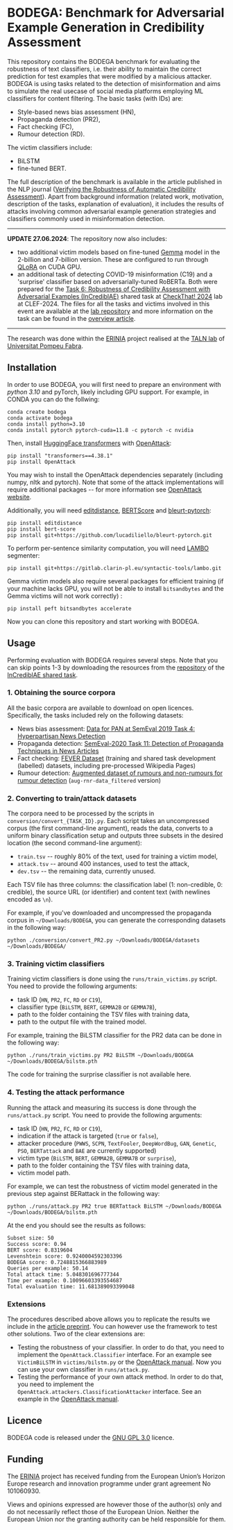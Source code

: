 # BODEGA: Benchmark for Adversarial Example Generation in Credibility Assessment

This repository contains the BODEGA benchmark for evaluating the robustness of text classifiers, i.e. their ability to
maintain the correct prediction for test examples that were modified by a malicious attacker. BODEGA is using tasks
related to the detection of misinformation and aims to simulate the real usecase of social media platforms
employing ML classifiers for content filtering. The basic tasks (with IDs) are:

- Style-based news bias assessment (HN),
- Propaganda detection (PR2),
- Fact checking (FC),
- Rumour detection (RD).

The victim classifiers include:

- BiLSTM
- fine-tuned BERT.

The full description of the benchmark is available in the article published in the NLP journal ([Verifying the Robustness of Automatic Credibility Assessment](https://doi.org/10.1017/nlp.2024.54)). Apart from
background information
(related work, motivation, description of the tasks, explanation of evaluation), it includes the results of attacks
involving common adversarial example generation strategies and classifiers commonly used in misinformation detection.

---
**UPDATE 27.06.2024**: The repository now also includes:

- two additional victim models based on fine-tuned [Gemma](https://huggingface.co/docs/transformers/model_doc/gemma)
  model in the 2-billion and 7-billion version. These are configured to run
  through [QLoRA](https://proceedings.neurips.cc/paper_files/paper/2023/file/1feb87871436031bdc0f2beaa62a049b-Paper-Conference.pdf)
  on CUDA GPU.
- an additional task of detecting COVID-19 misinformation (C19) and a 'surprise' classifier based on adversarially-tuned
  RoBERTa. Both were prepared for the
  [Task 6: Robustness of Credibility Assessment with Adversarial Examples (InCrediblAE)](https://checkthat.gitlab.io/clef2024/task6/)
  shared task at
  [CheckThat! 2024](https://checkthat.gitlab.io/clef2024/) lab at CLEF-2024. The files for all the tasks and victims
  involved in
  this event are available at
  the [lab repository](https://gitlab.com/checkthat_lab/clef2024-checkthat-lab/-/tree/main/task6?ref_type=heads) and more information on the task can be found in the [overview article](https://ceur-ws.org/Vol-3740/paper-28.pdf).
---

The research was done within the [ERINIA](https://www.upf.edu/web/erinia) project realised at the
[TALN lab](https://www.upf.edu/web/taln/) of [Universitat Pompeu Fabra](https://www.upf.edu).

## Installation

In order to use BODEGA, you will first need to prepare an environment with *python 3.10* and pyTorch, likely including GPU support.
For example, in CONDA you can do the follwing:
```commandline
conda create bodega
conda activate bodega
conda install python=3.10
conda install pytorch pytorch-cuda=11.8 -c pytorch -c nvidia
```
Then, install [HuggingFace transformers](https://huggingface.co/docs/transformers/index)
with [OpenAttack](https://openattack.readthedocs.io/):

```commandline
pip install "transformers==4.38.1"
pip install OpenAttack
```

You may wish to install the OpenAttack dependencies separately (including numpy, nltk and
pytorch). Note that some of the attack implementations will require additional packages -- for more information see
[OpenAttack website](https://openattack.readthedocs.io/en/latest/quickstart/installation.html).

Additionally, you will need [editdistance](https://github.com/roy-ht/editdistance),
[BERTScore](https://github.com/Tiiiger/bert_score) and [bleurt-pytorch](https://github.com/lucadiliello/bleurt-pytorch):

```commandline
pip install editdistance
pip install bert-score
pip install git+https://github.com/lucadiliello/bleurt-pytorch.git
```

To perform per-sentence similarity computation, you will
need [LAMBO](https://gitlab.clarin-pl.eu/syntactic-tools/lambo) segmenter:

```commandline
pip install git+https://gitlab.clarin-pl.eu/syntactic-tools/lambo.git
```

Gemma victim models also require several packages for efficient training (if your machine lacks GPU, you will not be
able to install `bitsandbytes` and the Gemma victims will not work correctly) :

```commandline
pip install peft bitsandbytes accelerate
```

Now you can clone this repository and start working with BODEGA.

## Usage

Performing evaluation with BODEGA requires several steps. Note that you can skip points 1-3 by downloading the resources
from the [repository](https://gitlab.com/checkthat_lab/clef2024-checkthat-lab/-/tree/main/task6?ref_type=heads) of
the [InCrediblAE shared task](https://checkthat.gitlab.io/clef2024/task6/).

### 1. Obtaining the source corpora

All the basic corpora are available to download on open licences. Specifically, the tasks included rely on the
following datasets:

- News bias
  assessment: [Data for PAN at SemEval 2019 Task 4: Hyperpartisan News Detection](https://zenodo.org/record/5776081)
- Propaganda
  detection: [SemEval-2020 Task 11: Detection of Propaganda Techniques in News Articles](https://zenodo.org/record/3952415)
- Fact checking: [FEVER Dataset](https://fever.ai/dataset/fever.html) (training and shared task development (labelled)
  datasets, including pre-processed Wikipedia Pages)
- Rumour
  detection: [Augmented dataset of rumours and non-rumours for rumour detection](https://zenodo.org/record/3269768) (`aug-rnr-data_filtered`
  version)

### 2. Converting to train/attack datasets

The corpora need to be processed by the scripts in `conversion/convert_{TASK_ID}.py`. Each script takes an
uncompressed corpus (the first command-line argument), reads the data, converts to a uniform binary classification setup
and outputs three subsets in the desired location (the second command-line argument):

- `train.tsv` -- roughly 80% of the text, used for training a victim model,
- `attack.tsv` -- around 400 instances, used to test the attack,
- `dev.tsv` -- the remaining data, currently unused.

Each TSV file has three columns: the classification label (1: non-credible, 0: credible), the source URL (or identifier)
and content text (with newlines encoded as `\n`).

For example, if you've downloaded and uncompressed the propaganda corpus in `~/Downloads/BODEGA`, you can generate the
corresponding datasets in
the following way:

```commandline
python ./conversion/convert_PR2.py ~/Downloads/BODEGA/datasets ~/Downloads/BODEGA/
```

### 3. Training victim classifiers

Training victim classifiers is done using the `runs/train_victims.py` script. You need to provide the following
arguments:

- task ID (`HN`, `PR2`, `FC`, `RD` or `C19`),
- classifier type (`BiLSTM`, `BERT`, `GEMMA2B` or `GEMMA7B`),
- path to the folder containing the TSV files with training data,
- path to the output file with the trained model.

For example, training the BiLSTM classifier for the PR2 data can be done in the following way:

```commandline
python ./runs/train_victims.py PR2 BiLSTM ~/Downloads/BODEGA ~/Downloads/BODEGA/bilstm.pth
```

The code for training the surprise classifier is not available here.

### 4. Testing the attack performance

Running the attack and measuring its success is done through the `runs/attack.py` script. You need to provide the
following arguments:

- task ID (`HN`, `PR2`, `FC`, `RD` or `C19`),
- indication if the attack is targeted (`true` or `false`),
- attacker procedure (`PWWS`, `SCPN`, `TextFooler`, `DeepWordBug`, `GAN`, `Genetic`, `PSO`, `BERTattack` and
  `BAE` are currently supported)
- victim type (`BiLSTM`, `BERT`, `GEMMA2B`, `GEMMA7B` or `surprise`),
- path to the folder containing the TSV files with training data,
- victim model path.

For example, we can test the robustness of victim model generated in the previous step against BERattack in the
following way:

```commandline
python ./runs/attack.py PR2 true BERTattack BiLSTM ~/Downloads/BODEGA ~/Downloads/BODEGA/bilstm.pth 
```

At the end you should see the results as follows:

```commandline
Subset size: 50
Success score: 0.94
BERT score: 0.8319604
Levenshtein score: 0.9240004592303396
BODEGA score: 0.7248815366883989
Queries per example: 50.14
Total attack time: 5.048301696777344
Time per example: 0.10096603393554687
Total evaluation time: 11.681389093399048
```

### Extensions

The procedures described above allows you to replicate the results we include in the
[article preprint](https://arxiv.org/abs/2303.08032). You can however use the framework to test other solutions.
Two of the clear extensions are:

- Testing the robustness of your classifier. In order to do that, you need to implement the `OpenAttack.Classifier`
  interface. For an example see `VictimBiLSTM` in `victims/bilstm.py`
  or the [OpenAttack manual](https://openattack.readthedocs.io/en/latest/examples/example2.html). Now you can use your
  own classifier in `runs/attack.py`.
- Testing the performance of your own attack method. In order to do that, you need to implement
  the `OpenAttack.attackers.ClassificationAttacker` interface. See an example in
  the [OpenAttack manual](https://openattack.readthedocs.io/en/latest/examples/example3.html).

## Licence

BODEGA code is released under the [GNU GPL 3.0](https://www.gnu.org/licenses/gpl-3.0.html) licence.

## Funding

The [ERINIA](https://www.upf.edu/web/erinia) project has received funding from the European Union’s Horizon Europe
research and innovation programme under grant agreement No 101060930.

Views and opinions expressed are however those of the author(s) only and do not necessarily reflect those of the
European Union. Neither the European Union nor the granting authority can be held responsible for them.
